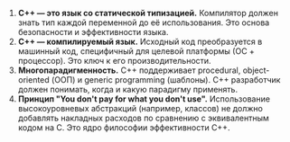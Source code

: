 1. **C++ — это язык со статической типизацией.** Компилятор должен знать тип каждой переменной до её использования. Это основа безопасности и эффективности языка.
2. **C++ — компилируемый язык.** Исходный код преобразуется в машинный код, специфичный для целевой платформы (ОС + процессор). Это ключ к его производительности.
3. **Многопарадигменность.** C++ поддерживает procedural, object-oriented (ООП) и generic programming (шаблоны). С++ разработчик должен понимать, когда и какую парадигму применять.
4. **Принцип "You don't pay for what you don't use".** Использование высокоуровневых абстракций (например, классов) не должно добавлять накладных расходов по сравнению с эквивалентным кодом на C. Это ядро философии эффективности C++.